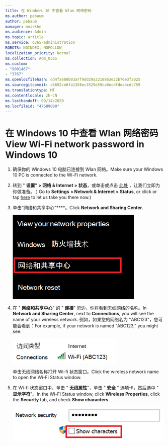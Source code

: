 ```yaml
---
title: 在 Windows 10 中查看 Wlan 网络密码
ms.author: pebaum
author: pebaum
manager: mnirkhe
ms.audience: Admin
ms.topic: article
ms.service: o365-administration
ROBOTS: NOINDEX, NOFOLLOW
localization_priority: Normal
ms.collection: Adm_O365
ms.custom:
- "9001467"
- "3767"
ms.openlocfilehash: dd4fa680b03a7f9dd29a22189b3e22b76e3f2025
ms.sourcegitcommit: c6692ce0fa1358ec3529e59ca0ecdfdea4cdc759
ms.translationtype: MT
ms.contentlocale: zh-CN
ms.lasthandoff: 09/14/2020
ms.locfileid: "47689080"
---
```

# <a name="view-wi-fi-network-password-in-windows-10"></a><span data-ttu-id="34c71-102">在 Windows 10 中查看 Wlan 网络密码</span><span class="sxs-lookup"><span data-stu-id="34c71-102">View Wi-Fi network password in Windows 10</span></span>

1. <span data-ttu-id="34c71-103">确保你的 Windows 10 电脑已连接到 Wlan 网络。</span><span class="sxs-lookup"><span data-stu-id="34c71-103">Make sure your Windows 10 PC is connected to the Wi-Fi network.</span></span>

2. <span data-ttu-id="34c71-104">转到 " **设置" > 网络 & Internet > 状态**，或单击或点击 [此处](ms-settings:network?activationSource=GetHelp) ，让我们立即为你做准备。 ) </span><span class="sxs-lookup"><span data-stu-id="34c71-104">Go to **Settings  > Network & Internet  > Status**, or click or tap [here](ms-settings:network?activationSource=GetHelp) to let us take you there now.)</span></span>

3. <span data-ttu-id="34c71-105">单击“网络和共享中心”\*\*\*\*。</span><span class="sxs-lookup"><span data-stu-id="34c71-105">Click **Network and Sharing Center**.</span></span>

    ![网络和共享中心。](media/network-sharing-center.png)

4. <span data-ttu-id="34c71-107">在 " **网络和共享中心**" 的 " **连接**" 旁边，你将看到无线网络的名称。</span><span class="sxs-lookup"><span data-stu-id="34c71-107">In **Network and Sharing Center**, next to **Connections**, you will see the name of your wireless network.</span></span> <span data-ttu-id="34c71-108">例如，如果您的网络名为 "ABC123"，您可能会看到：</span><span class="sxs-lookup"><span data-stu-id="34c71-108">For example, if your network is named "ABC123," you might see:</span></span>

    ![网络连接。](media/network-connections.png)

    <span data-ttu-id="34c71-110">单击无线网络名称打开 Wi-fi 状态窗口。</span><span class="sxs-lookup"><span data-stu-id="34c71-110">Click the wireless network name to open the Wi-Fi Status window.</span></span> 

5. <span data-ttu-id="34c71-111">在 Wi-fi 状态窗口中，单击 " **无线属性**"，单击 " **安全** " 选项卡，然后选中 " **显示字符**"。</span><span class="sxs-lookup"><span data-stu-id="34c71-111">In the Wi-Fi Status window, click **Wireless Properties**, click the **Security** tab, and check **Show characters**.</span></span>

    ![显示 Wi-fi 密码字符。](media/show-password-characters.png)

